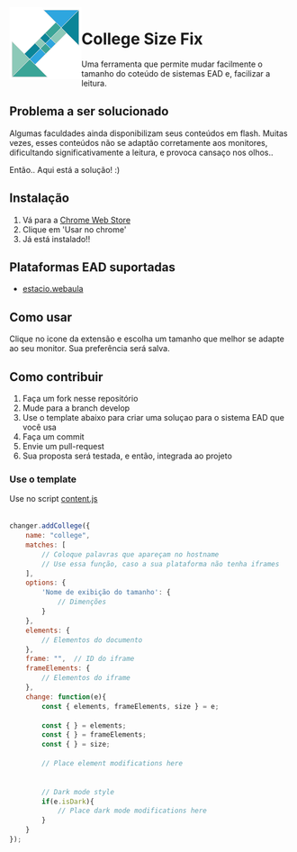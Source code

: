 <img src="icon.png" align="left" />

# College Size Fix
Uma ferramenta que permite mudar facilmente o tamanho do coteúdo de sistemas EAD e, facilizar a leitura.

## Problema a ser solucionado
Algumas faculdades ainda disponibilizam seus conteúdos em flash. Muitas vezes, esses conteúdos não se adaptão corretamente aos monitores, dificultando significativamente a leitura, e provoca cansaço nos olhos..

Então.. Aqui está a solução! :)

## Instalação
1. Vá para a [Chrome Web Store](https://chrome.google.com/webstore/detail/kjokipgpljcoidilmaahgdejibepoakn)
2. Clique em 'Usar no chrome'
3. Já está instalado!!

## Plataformas EAD suportadas
- [estacio.webaula](https://estacio.webaula.com.br)

## Como usar
Clique no icone da extensão e escolha um tamanho que melhor se adapte ao seu monitor.
Sua preferência será salva.

## Como contribuir
1. Faça um fork nesse repositório
2. Mude para a branch develop
3. Use o template abaixo para criar uma soluçao para o sistema EAD que você usa
4. Faça um commit
5. Envie um pull-request
6. Sua proposta será testada, e então, integrada ao projeto

### Use o template
Use no script [content.js](https://github.com/daviinacio/estacio_flash_size/blob/develop/content.js)

```javascript

changer.addCollege({
    name: "college",
    matches: [
        // Coloque palavras que apareçam no hostname 
        // Use essa função, caso a sua plataforma não tenha iframes
    ],
    options: {
        'Nome de exibição do tamanho': {
            // Dimenções
        }
    },
    elements: {
        // Elementos do documento
    },
    frame: "",  // ID do iframe
    frameElements: {
        // Elementos do iframe
    },
    change: function(e){
        const { elements, frameElements, size } = e;

        const { } = elements;
        const { } = frameElements;
        const { } = size;

        // Place element modifications here
        

        // Dark mode style
        if(e.isDark){
            // Place dark mode modifications here
        }
    }
});

```
